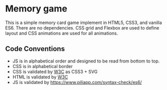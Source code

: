 # Memory game

This is a simple memory card game implement in HTML5, CSS3, and vanilla ES6. There are no dependencies. CSS grid and Flexbox are used to define layout and CSS animations are used for all animations.

## Code Conventions

- JS is in alphabetical order and designed to be read from bottom to top.
- CSS is in alphabetical border
- CSS is validated by [W3C](https://jigsaw.w3.org/css-validator/validator.html.en#validate_by_input) as CSS3 + SVG
- HTML is validated by [W3C](https://validator.w3.org/)
- JS is validated by https://www.piliapp.com/syntax-check/es6/
